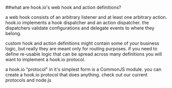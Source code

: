 ##what are hook.io's web hook and action definitions?

a web hook consists of an arbitrary listener and at least one arbitrary action. hook.io implements a hook dispatcher and an action dispatcher. the dispatchers validate configurations and delegate events to where they belong.

custom hook and action definitions might contain some of your business logic, but really they are meant only for routing purposes. if you need to define re-usable logic that can be spread across many definitions you will want to implement a hook.io protocol. 

a hook.io "protocol" in it's simplest form is a CommonJS module. you can create a hook.io protocol that does anything. check out our current protocols and node.js
